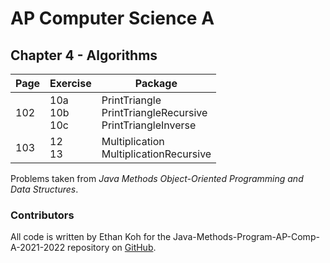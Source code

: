 # AP Computer Science A
## Chapter 4 - Algorithms

| **Page** | **Exercise**      | **Package**                                                     |
|----------|-------------------|-----------------------------------------------------------------|
| 102      | 10a<br>10b<br>10c | PrintTriangle<br>PrintTriangleRecursive<br>PrintTriangleInverse |
| 103      | 12<br>13          | Multiplication<br>MultiplicationRecursive                       |

Problems taken from *Java Methods Object-Oriented Programming and Data Structures*.

### Contributors

All code is written by Ethan Koh for the Java-Methods-Program-AP-Comp-A-2021-2022 repository on [GitHub](https://github.com/ArsiaC01/Java-Methods-Programs-AP-Comp-A-2021-2022).